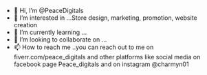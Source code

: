 - 👋 Hi, I’m @PeaceDigitals
- 👀 I’m interested in ...Store design, marketing, promotion, website creation
- 🌱 I’m currently learning ...
- 💞️ I’m looking to collaborate on ...
- 📫 How to reach me ..you can reach out to me on fiverr.com/peace_digitals and other platforms like social media on facebook page Peace_digitals and on instagram @charmyn01

<!---
PeaceDigitals/PeaceDigitals is a ✨ special ✨ repository because its `README.md` (this file) appears on your GitHub profile.
You can click the Preview link to take a look at your changes.
--->

